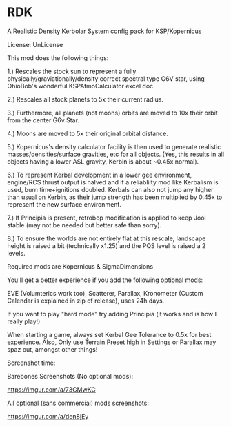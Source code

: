 # RDK
A Realistic Density Kerbolar System config pack for KSP/Kopernicus

License:  UnLicense

This mod does the following things:

1.) Rescales the stock sun to represent a fully physically/graviationally/density correct spectral type G6V star, using OhioBob's wonderful KSPAtmoCalculator excel doc.

2.)  Rescales all stock planets to 5x their current radius.

3.) Furthermore, all planets (not moons) orbits are moved to 10x their orbit from the center G6v Star.

4.) Moons are moved to 5x their original orbital distance.

5.) Kopernicus's density calculator facility is then used to generate realistic masses/densities/surface gravities, etc for all objects.  (Yes, this results in all objects having a lower ASL gravity, Kerbin is about ~0.45x normal).

6.) To represent Kerbal development in a lower gee environment, engine/RCS thrust output is halved and if a reliablilty mod like Kerbalism is used, burn time+ignitions doubled.  Kerbals can also not jump any higher than usual on Kerbin, as their jump strength has been multiplied by 0.45x to represent the new surface environment.

7.) If Principia is present, retrobop modification is applied to keep Jool stable (may not be needed but better safe than sorry).

8.) To ensure the worlds are not entirely flat at this rescale, landscape height is raised a bit (technically x1.25) and the PQS level is raised a 2 levels.

Required mods are Kopernicus & SigmaDimensions

You'll get a better experience if you add the following optional mods:

EVE (Volumterics work too), Scatterer, Parallax, Kronometer (Custom Calendar is explained in zip of release), uses 24h days.

If you want to play "hard mode" try adding Principia (it works and is how I really play!)

When starting a game, always set Kerbal Gee Tolerance to 0.5x for best experience.  Also, Only use Terrain Preset high in Settings or Parallax may spaz out, amongst other things!

Screenshot time:

Barebones Screenshots (No optional mods):

https://imgur.com/a/73GMwKC

All optional (sans commercial) mods screenshots:

https://imgur.com/a/den8jEy
